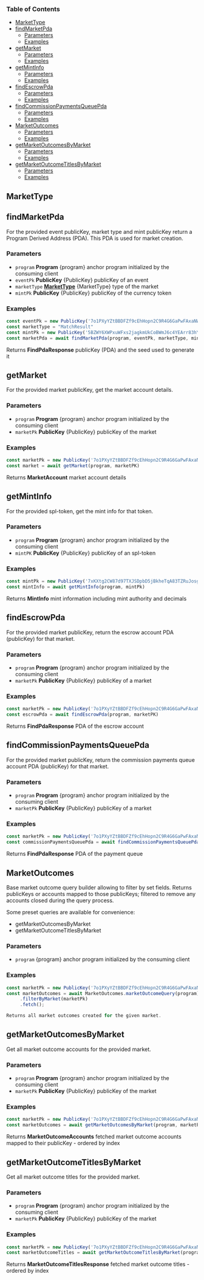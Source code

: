 <!-- Generated by documentation.js. Update this documentation by updating the source code. -->

### Table of Contents

*   [MarketType][1]
*   [findMarketPda][2]
    *   [Parameters][3]
    *   [Examples][4]
*   [getMarket][5]
    *   [Parameters][6]
    *   [Examples][7]
*   [getMintInfo][8]
    *   [Parameters][9]
    *   [Examples][10]
*   [findEscrowPda][11]
    *   [Parameters][12]
    *   [Examples][13]
*   [findCommissionPaymentsQueuePda][14]
    *   [Parameters][15]
    *   [Examples][16]
*   [MarketOutcomes][17]
    *   [Parameters][18]
    *   [Examples][19]
*   [getMarketOutcomesByMarket][20]
    *   [Parameters][21]
    *   [Examples][22]
*   [getMarketOutcomeTitlesByMarket][23]
    *   [Parameters][24]
    *   [Examples][25]

## MarketType

## findMarketPda

For the provided event publicKey, market type and mint publicKey return a Program Derived Address (PDA). This PDA is used for market creation.

### Parameters

*   `program` **Program** {program} anchor program initialized by the consuming client
*   `eventPk` **PublicKey** {PublicKey} publicKey of an event
*   `marketType` **[MarketType][1]** {MarketType} type of the market
*   `mintPk` **PublicKey** {PublicKey} publicKey of the currency token

### Examples

```javascript
const eventPk = new PublicKey('7o1PXyYZtBBDFZf9cEhHopn2C9R4G6GaPwFAxaNWM33D')
const marketType = "MatchResult"
const mintPk = new PublicKey('5BZWY6XWPxuWFxs2jagkmUkCoBWmJ6c4YEArr83hYBWk')
const marketPda = await findMarketPda(program, eventPk, marketType, mintPk)
```

Returns **FindPdaResponse** publicKey (PDA) and the seed used to generate it

## getMarket

For the provided market publicKey, get the market account details.

### Parameters

*   `program` **Program** {program} anchor program initialized by the consuming client
*   `marketPk` **PublicKey** {PublicKey} publicKey of the market

### Examples

```javascript
const marketPk = new PublicKey('7o1PXyYZtBBDFZf9cEhHopn2C9R4G6GaPwFAxaNWM33D')
const market = await getMarket(program, marketPK)
```

Returns **MarketAccount** market account details

## getMintInfo

For the provided spl-token, get the mint info for that token.

### Parameters

*   `program` **Program** {program} anchor program initialized by the consuming client
*   `mintPK` **PublicKey** {PublicKey} publicKey of an spl-token

### Examples

```javascript
const mintPk = new PublicKey('7xKXtg2CW87d97TXJSDpbD5jBkheTqA83TZRuJosgAsU')
const mintInfo = await getMintInfo(program, mintPk)
```

Returns **MintInfo** mint information including mint authority and decimals

## findEscrowPda

For the provided market publicKey, return the escrow account PDA (publicKey) for that market.

### Parameters

*   `program` **Program** {program} anchor program initialized by the consuming client
*   `marketPk` **PublicKey** {PublicKey} publicKey of a market

### Examples

```javascript
const marketPk = new PublicKey('7o1PXyYZtBBDFZf9cEhHopn2C9R4G6GaPwFAxaNWM33D')
const escrowPda = await findEscrowPda(program, marketPK)
```

Returns **FindPdaResponse** PDA of the escrow account

## findCommissionPaymentsQueuePda

For the provided market publicKey, return the commission payments queue account PDA (publicKey) for that market.

### Parameters

*   `program` **Program** {program} anchor program initialized by the consuming client
*   `marketPk` **PublicKey** {PublicKey} publicKey of a market

### Examples

```javascript
const marketPk = new PublicKey('7o1PXyYZtBBDFZf9cEhHopn2C9R4G6GaPwFAxaNWM33D')
const commissionPaymentsQueuePda = await findCommissionPaymentsQueuePda(program, marketPK)
```

Returns **FindPdaResponse** PDA of the payment queue

## MarketOutcomes

Base market outcome query builder allowing to filter by set fields. Returns publicKeys or accounts mapped to those publicKeys; filtered to remove any accounts closed during the query process.

Some preset queries are available for convenience:

*   getMarketOutcomesByMarket
*   getMarketOutcomeTitlesByMarket

### Parameters

*   `program`  {program} anchor program initialized by the consuming client

### Examples

```javascript
const marketPk = new PublicKey('7o1PXyYZtBBDFZf9cEhHopn2C9R4G6GaPwFAxaNWM33D')
const marketOutcomes = await MarketOutcomes.marketOutcomeQuery(program)
     .filterByMarket(marketPk)
     .fetch();

Returns all market outcomes created for the given market.
```

## getMarketOutcomesByMarket

Get all market outcome accounts for the provided market.

### Parameters

*   `program` **Program** {program} anchor program initialized by the consuming client
*   `marketPk` **PublicKey** {PublicKey} publicKey of the market

### Examples

```javascript
const marketPk = new PublicKey('7o1PXyYZtBBDFZf9cEhHopn2C9R4G6GaPwFAxaNWM33D')
const marketOutcomes = await getMarketOutcomesByMarket(program, marketPk)
```

Returns **MarketOutcomeAccounts** fetched market outcome accounts mapped to their publicKey - ordered by index

## getMarketOutcomeTitlesByMarket

Get all market outcome titles for the provided market.

### Parameters

*   `program` **Program** {program} anchor program initialized by the consuming client
*   `marketPk` **PublicKey** {PublicKey} publicKey of the market

### Examples

```javascript
const marketPk = new PublicKey('7o1PXyYZtBBDFZf9cEhHopn2C9R4G6GaPwFAxaNWM33D')
const marketOutcomeTitles = await getMarketOutcomeTitlesByMarket(program, marketPk)
```

Returns **MarketOutcomeTitlesResponse** fetched market outcome titles - ordered by index

[1]: #markettype

[2]: #findmarketpda

[3]: #parameters

[4]: #examples

[5]: #getmarket

[6]: #parameters-1

[7]: #examples-1

[8]: #getmintinfo

[9]: #parameters-2

[10]: #examples-2

[11]: #findescrowpda

[12]: #parameters-3

[13]: #examples-3

[14]: #findcommissionpaymentsqueuepda

[15]: #parameters-4

[16]: #examples-4

[17]: #marketoutcomes

[18]: #parameters-5

[19]: #examples-5

[20]: #getmarketoutcomesbymarket

[21]: #parameters-6

[22]: #examples-6

[23]: #getmarketoutcometitlesbymarket

[24]: #parameters-7

[25]: #examples-7
